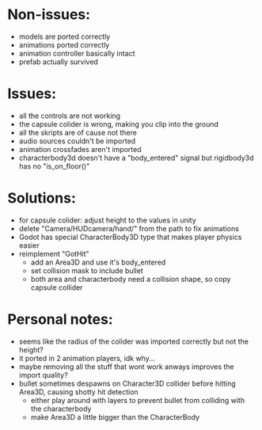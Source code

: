 # Non-issues:

- models are ported correctly
- animations ported correctly
- animation controller basically intact
- prefab actually survived

# Issues:
    
- all the controls are not working
- the capsule colider is wrong, making you clip into the ground
- all the skripts are of cause not there
- audio sources couldn't be imported
- animation crossfades aren't imported
- characterbody3d doesn't have a "body_entered" signal but rigidbody3d has no "is_on_floor()"

# Solutions:

- for capsule colider: adjust height to the values in unity
- delete "Camera/HUDcamera/hand/" from the path to fix animations
- Godot has special CharacterBody3D type that makes player physics easier
- reimplement "GotHit"
    - add an Area3D and use it's body_entered
    - set collision mask to include bullet
    - both area and characterbody need a collision shape, so copy capsule collider
        
# Personal notes:

- seems like the radius of the colider was imported correctly but not the height?
- it ported in 2 animation players, idk why...
- maybe removing all the stuff that wont work anways improves the import quality?
- bullet sometimes despawns on Character3D collider before hitting Area3D, causing shotty hit detection
    - either play around with layers to prevent bullet from colliding with the characterbody
    - make Area3D a little bigger than the CharacterBody